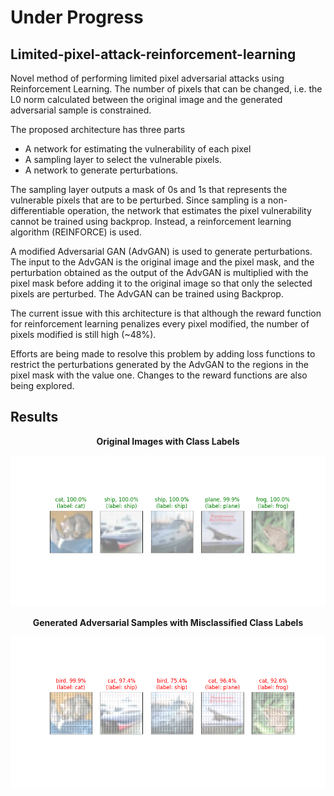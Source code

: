 # Under Progress #

## Limited-pixel-attack-reinforcement-learning
Novel method of performing limited pixel adversarial attacks using Reinforcement Learning.
The number of pixels that can be changed, i.e. the L0 norm calculated between the original image and the generated adversarial sample is constrained.

The proposed architecture has three parts 
- A network for estimating the vulnerability of each pixel
- A sampling layer to select the vulnerable pixels.
- A network to generate perturbations.

The sampling layer outputs a mask of 0s and 1s that represents the vulnerable pixels that are to be perturbed. Since sampling is a non-differentiable operation, the network that estimates the pixel vulnerability cannot be trained using backprop. Instead, a reinforcement learning algorithm (REINFORCE) is used.

A modified Adversarial GAN (AdvGAN) is used to generate perturbations. The input to the AdvGAN is the original image and the pixel mask, and the perturbation obtained as the output of the AdvGAN is multiplied with the pixel mask before adding it to the original image so that only the selected pixels are perturbed. The AdvGAN can be trained using Backprop.

The current issue with this architecture is that although the reward function for reinforcement learning penalizes every pixel modified, the number of pixels modified is still high (~48%).

Efforts are being made to resolve this problem by adding loss functions to restrict the perturbations generated by the AdvGAN to the regions in the pixel mask with the value one. Changes to the reward functions are also being explored.

## Results 
<p align="center">
  <b>Original Images with Class Labels</b><br>
</p>

![Original Image](original.png)

<p align="center">
  <b>Generated Adversarial Samples with Misclassified Class Labels</b><br>
</p>

![Limited Pixel Attack using RL](original_advgan.png)
